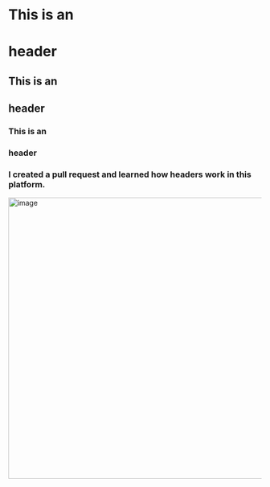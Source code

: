 # This is an <h1> header
## This is an <h2> header
### This is an <h3> header
### I created a pull request and learned how headers work in this platform. 

<img width="560" height="560" alt="image" src="https://github.com/user-attachments/assets/00a67ca6-0605-4718-a427-f6e35e2c4737" />

